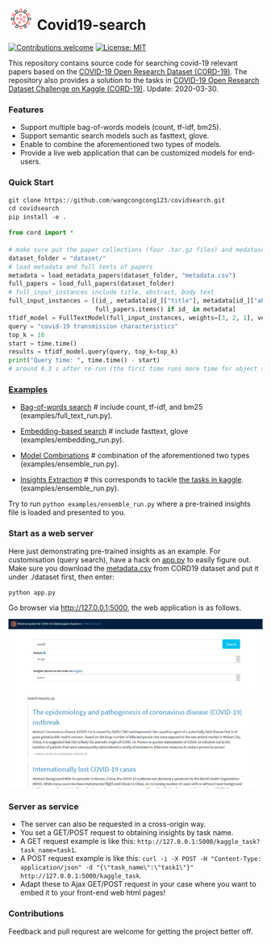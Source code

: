 #  ![](pics/logo.png) Covid19-search

<a href="/flairNLP/flair/blob/master/CONTRIBUTING.md"><img src="https://camo.githubusercontent.com/8f697c48adc5026cc6d83dd45e42b9b93ee1803c/68747470733a2f2f696d672e736869656c64732e696f2f62616467652f636f6e747269627574696f6e732d77656c636f6d652d627269676874677265656e2e737667" alt="Contributions welcome" data-canonical-src="https://img.shields.io/badge/contributions-welcome-brightgreen.svg" style="max-width:100%;"></a> <a href="https://opensource.org/licenses/MIT" rel="nofollow"><img src="https://camo.githubusercontent.com/a2753323735099059bdc88b724534a1a6bd134ee/68747470733a2f2f696d672e736869656c64732e696f2f62616467652f4c6963656e73652d4d49542d627269676874677265656e2e737667" alt="License: MIT" data-canonical-src="https://img.shields.io/badge/License-MIT-brightgreen.svg" style="max-width:100%;"></a>

This repository contains source code for searching covid-19 relevant papers based on the [COVID-19 Open Research Dataset (CORD-19)](https://pages.semanticscholar.org/coronavirus-research). The repository also provides a solution to the tasks in [COVID-19 Open Research Dataset Challenge on Kaggle (CORD-19)](https://www.kaggle.com/allen-institute-for-ai/CORD-19-research-challenge). Update: 2020-03-30.

### Features
- Support multiple bag-of-words models (count, tf-idf, bm25).
- Support semantic search models such as fasttext, glove.
- Enable to combine the aforementioned two types of models.
- Provide a live web application that can be customized models for end-users.


### Quick Start
```python
git clone https://github.com/wangcongcong123/covidsearch.git
cd covidsearch
pip install -e .
```
```python
from cord import *

# make sure put the paper collections (four .tar.gz files) and medataset csv file under the dataset_folder
dataset_folder = "dataset/"
# load metadata and full texts of papers
metadata = load_metadata_papers(dataset_folder, "metadata.csv")
full_papers = load_full_papers(dataset_folder)
# full_input_instances include title, abstract, body text
full_input_instances = [(id_, metadata[id_]["title"], metadata[id_]["abstract"], body) for id_, body in
                        full_papers.items() if id_ in metadata]
tfidf_model = FullTextModel(full_input_instances, weights=[3, 2, 1], vectorizer_type="tfidf")
query = "covid-19 transmission characteristics"
top_k = 10
start = time.time()
results = tfidf_model.query(query, top_k=top_k)
print("Query time: ", time.time() - start)
# around 0.3 s after re-run (the first time runs more time for object serilisation)
```

### [Examples](examples/)
- [Bag-of-words search](examples/full_text_run.py) # include count, tf-idf, and bm25 (examples/full_text_run.py).
- [Embedding-based search](examples/embedding_run.py) # include fasttext, glove (examples/embedding_run.py).
- [Model Combinations](examples/ensemble_run.py) # combination of the aforementioned two types (examples/ensemble_run.py).

- [Insights Extraction](examples/insight_extract.py) # this corresponds to tackle [the tasks in kaggle](https://www.kaggle.com/allen-institute-for-ai/CORD-19-research-challenge/tasks). (examples/ensemble_run.py).

Try to run ``python examples/ensemble_run.py`` where a pre-trained insights file is loaded and presented to you.

### Start as a web server

Here just demonstrating pre-trained insights as an example. For customisation (query search), have a hack on [app.py](app.py) to easily figure out. Make sure you download the [metadata.csv](https://ai2-semanticscholar-cord-19.s3-us-west-2.amazonaws.com/2020-04-03/metadata.csv) from CORD19 dataset and put it under ./dataset first, then enter:
```
python app.py
```
Go browser via http://127.0.0.1:5000, the web application is as follows.

![](pics/demo.gif)

### Server as service
- The server can also be requested in a cross-origin way.
- You set a GET/POST request to obtaining insights by task name.
- A GET request example is like this: ``http://127.0.0.1:5000/kaggle_task?task_name=task1``.
- A POST request example is like this: ``curl -i -X POST -H "Content-Type: application/json" -d "{\"task_name\":\"task1\"}" http://127.0.0.1:5000/kaggle_task``. 
- Adapt these to Ajax GET/POST request in your case where you want to embed it to your front-end web html pages!

### Contributions

Feedback and pull requrest are welcome for getting the project better off.
